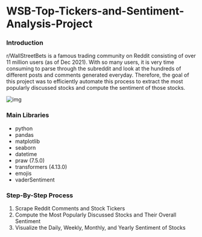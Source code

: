 # WSB-Top-Tickers-and-Sentiment-Analysis-Project

### Introduction
r/WallStreetBets is a famous trading community on Reddit consisting of over 11 million users (as of Dec 2021). With so many users, it is very time consuming to parse through the subreddit and look at the hundreds of different posts and comments generated everyday. Therefore, the goal of this project was to efficiently automate this process to extract the most popularly discussed stocks and compute the sentiment of those stocks. 

![img]("https://raw.githubusercontent.com/rnop/WSB-Top-Tickers-and-Sentiment-Analysis-Project/main/top_mentions.png")

### Main Libraries
* python
* pandas
* matplotlib
* seaborn
* datetime
* praw (7.5.0)
* transformers (4.13.0)
* emojis
* vaderSentiment

### Step-By-Step Process
1. Scrape Reddit Comments and Stock Tickers
2. Compute the Most Popularly Discussed Stocks and Their Overall Sentiment
3. Visualize the Daily, Weekly, Monthly, and Yearly Sentiment of Stocks
